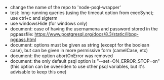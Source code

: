 - change the name of the repo to 'node-psql-wrapper'
- test: long-running queries (using the timeout option from execSync); use ctrl+c and sigterm
- use windowsHide (for windows only)
- document: case of having the usernamena and password stored in the pgpassfile: https://www.postgresql.org/docs/8.3/static/libpq-pgpass.html
- document: options must be given as string (except for the boolean case), but  can be given in more permissive form (camelCase, etc)
- document: the option abortOnError was removed
- document: the only default psql option is "--set=ON_ERROR_STOP=on" (this option can be oveeriden to use other psql variables, but it's advisable to keep this one)
